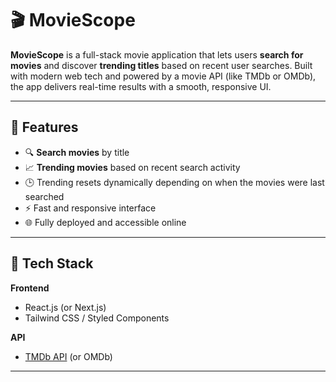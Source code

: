 # 🎬 MovieScope

**MovieScope** is a full-stack movie application that lets users **search for movies** and discover **trending titles** based on recent user searches. Built with modern web tech and powered by a movie API (like TMDb or OMDb), the app delivers real-time results with a smooth, responsive UI.

---

## 🚀 Features

- 🔍 **Search movies** by title
- 📈 **Trending movies** based on recent search activity
- 🕒 Trending resets dynamically depending on when the movies were last searched
- ⚡ Fast and responsive interface
- 🌐 Fully deployed and accessible online

---

## 🧰 Tech Stack


**Frontend**
- React.js (or Next.js)
- Tailwind CSS / Styled Components

**API**
- [TMDb API](https://www.themoviedb.org/documentation/api) (or OMDb)

---
